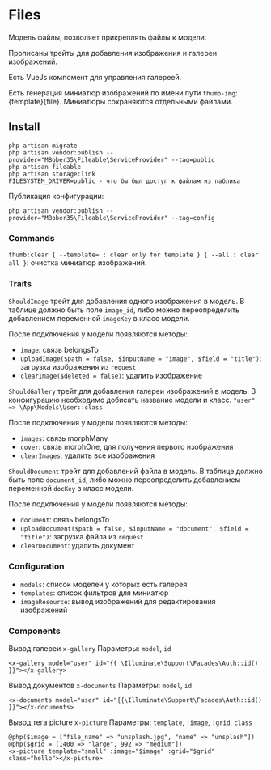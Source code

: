 # Files

Модель файлы, позволяет прикреплять файлы к модели.

Прописаны трейты для добавления изображения и галереи изображений.

Есть VueJs компомент для управления галереей.

Есть генерация миниатюр изображений по имени пути `thumb-img`:{template}{file}. Миниатюры сохраняются отдельными файлами.

## Install

    php artisan migrate
    php artisan vendor:publish --provider="MBober35\Fileable\ServiceProvider" --tag=public
    php artisan fileable
    php artisan storage:link
    FILESYSTEM_DRIVER=public - что бы был доступ к файлам из паблика

Публикация конфигурации:

    php artisan vendor:publish --provider="MBober35\Fileable\ServiceProvider" --tag=config

### Commands

`thumb:clear { --template= : clear only for template } { --all : clear all }`: очистка миниатюр изображений.

### Traits

`ShouldImage` трейт для добавления одного изображения в модель. В таблице должно быть поле `image_id`, либо можно переопределить добавлением переменной `imageKey` в класс модели.

После подключения у модели появляются методы:
- `image`: связь belongsTo
- `uploadImage($path = false, $inputName = "image", $field = "title")`: загрузка изображения из `request`
- `clearImage($deleted = false)`: удалить изображение

`ShouldGallery` трейт для добавления галереи изображений в модель. В конфигурацию необходимо добисать название модели и класс. `"user" => \App\Models\User::class`

После подключения у модели появляются методы:
- `images`: связь morphMany
- `cover`: связь morphOne, для получения первого изображения
- `clearImages`: удалить все изображения

`ShouldDocument` трейт для добавлений файла в модель. В таблице должно быть поле `document_id`, либо можно переопределить добавлением переменной `docKey` в класс модели.

После подключения у модели появляются методы:
- `document`: связь belongsTo
- `uploadDocument($path = false, $inputName = "document", $field = "title")`: загрузка файла из `request`
- `clearDocument`: удалить документ

### Configuration

- `models`: список моделей у которых есть галерея
- `templates`: список фильтров для миниатюр
- `imageResource`: вывод изображений для редактирования изображений

### Components

Вывод галереи `x-gallery`
Параметры: `model`, `id`

    <x-gallery model="user" id="{{ \Illuminate\Support\Facades\Auth::id() }}"></x-gallery>

Вывод документов `x-documents`
Параметры: `model`, `id`

    <x-documents model="user" id="{{\Illuminate\Support\Facades\Auth::id() }}"></x-documents>

Вывод тега picture `x-picture`
Параметры: `template`, `:image`, `:grid`, `class`

    @php($image = ["file_name" => "unsplash.jpg", "name" => "unsplash"])
    @php($grid = [1400 => "large", 992 => "medium"])
    <x-picture template="small" :image="$image" :grid="$grid" class="hello"></x-picture>